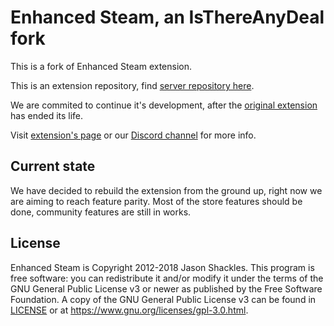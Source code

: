 Enhanced Steam, an IsThereAnyDeal fork
==============

This is a fork of Enhanced Steam extension.

This is an extension repository, find [server repository here](https://github.com/tfedor/Enhanced_Steam_API_Server).

We are commited to continue it's development, after the [original extension](https://github.com/jshackles/Enhanced_Steam) has ended its life.

Visit [extension's page](https://es.isthereanydeal.com/) or our [Discord channel](https://discord.gg/yn57q7f) for more info. 

Current state
-------

We have decided to rebuild the extension from the ground up, right now we are aiming to reach feature parity.
Most of the store features should be done, community features are still in works.

License
-------

Enhanced Steam is Copyright 2012-2018 Jason Shackles.  This program is free software: you can redistribute it and/or modify it under the terms of the GNU General Public License v3 or newer as published by the Free Software Foundation.  A copy of the GNU General Public License v3 can be found in [LICENSE](LICENSE) or at https://www.gnu.org/licenses/gpl-3.0.html.
